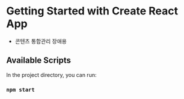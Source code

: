 # Getting Started with Create React App

- 콘텐츠 통합관리 장애용

## Available Scripts

In the project directory, you can run:

### `npm start`
